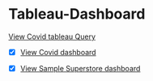 # Tableau-Dashboard
[View Covid tableau Query](https://github.com/Sumaya524/Tableau-Dashboard/blob/main/Covid%20TableauQuery.sql)

- [x] [View Covid dashboard](https://public.tableau.com/views/CovidDasboard_16760608598840/Dashboard1?:language=en-US&:display_count=n&:origin=viz_share_link)

- [x] [View Sample Superstore dashboard](https://public.tableau.com/views/Sample-Superstore_16764789880940/SampleSuperstore_1?:language=en-US&:display_count=n&:origin=viz_share_link)
